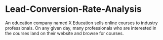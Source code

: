 # Lead-Conversion-Rate-Analysis
An education company named X Education sells online courses to industry professionals. On any given day, many professionals who are interested in the courses land on their website and browse for courses.
